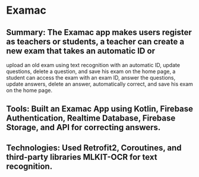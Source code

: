 # Examac

## Summary: The Examac app makes users register as teachers or students, a teacher can create a new exam that takes an automatic ID or
upload an old exam using text recognition with an automatic ID, update questions, delete a question, and save his exam on the home page, a
student can access the exam with an exam ID, answer the questions, update answers, delete an answer, automatically correct, and save his
exam on the home page.

## Tools: Built an Examac App using Kotlin, Firebase Authentication, Realtime Database, Firebase Storage, and API for correcting answers.

## Technologies: Used Retrofit2, Coroutines, and third-party libraries MLKIT-OCR for text recognition.

